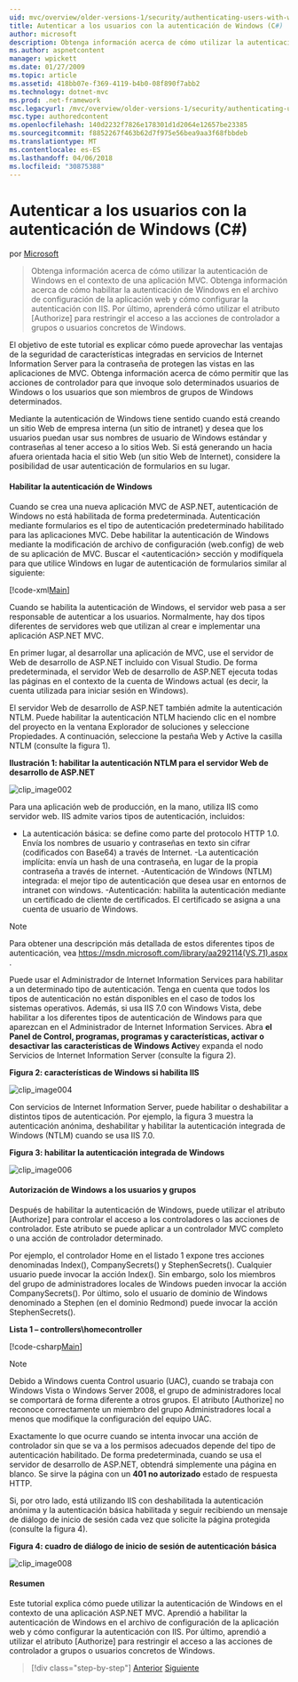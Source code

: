 ```yaml
---
uid: mvc/overview/older-versions-1/security/authenticating-users-with-windows-authentication-cs
title: Autenticar a los usuarios con la autenticación de Windows (C#) | Documentos de Microsoft
author: microsoft
description: Obtenga información acerca de cómo utilizar la autenticación de Windows en el contexto de una aplicación MVC. Obtenga información acerca de cómo habilitar la autenticación de Windows dentro de co de la aplicación web...
ms.author: aspnetcontent
manager: wpickett
ms.date: 01/27/2009
ms.topic: article
ms.assetid: 418bb07e-f369-4119-b4b0-08f890f7abb2
ms.technology: dotnet-mvc
ms.prod: .net-framework
msc.legacyurl: /mvc/overview/older-versions-1/security/authenticating-users-with-windows-authentication-cs
msc.type: authoredcontent
ms.openlocfilehash: 140d2232f7826e178301d1d2064e12657be23385
ms.sourcegitcommit: f8852267f463b62d7f975e56bea9aa3f68fbbdeb
ms.translationtype: MT
ms.contentlocale: es-ES
ms.lasthandoff: 04/06/2018
ms.locfileid: "30875388"
---
```

<a name="authenticating-users-with-windows-authentication-c"></a>Autenticar a los usuarios con la autenticación de Windows (C#)
====================
por [Microsoft](https://github.com/microsoft)

> Obtenga información acerca de cómo utilizar la autenticación de Windows en el contexto de una aplicación MVC. Obtenga información acerca de cómo habilitar la autenticación de Windows en el archivo de configuración de la aplicación web y cómo configurar la autenticación con IIS. Por último, aprenderá cómo utilizar el atributo [Authorize] para restringir el acceso a las acciones de controlador a grupos o usuarios concretos de Windows.


El objetivo de este tutorial es explicar cómo puede aprovechar las ventajas de la seguridad de características integradas en servicios de Internet Information Server para la contraseña de protegen las vistas en las aplicaciones de MVC. Obtenga información acerca de cómo permitir que las acciones de controlador para que invoque solo determinados usuarios de Windows o los usuarios que son miembros de grupos de Windows determinados.

Mediante la autenticación de Windows tiene sentido cuando está creando un sitio Web de empresa interna (un sitio de intranet) y desea que los usuarios puedan usar sus nombres de usuario de Windows estándar y contraseñas al tener acceso a lo sitios Web. Si está generando un hacia afuera orientada hacia el sitio Web (un sitio Web de Internet), considere la posibilidad de usar autenticación de formularios en su lugar.

#### <a name="enabling-windows-authentication"></a>Habilitar la autenticación de Windows

Cuando se crea una nueva aplicación MVC de ASP.NET, autenticación de Windows no está habilitada de forma predeterminada. Autenticación mediante formularios es el tipo de autenticación predeterminado habilitado para las aplicaciones MVC. Debe habilitar la autenticación de Windows mediante la modificación de archivo de configuración (web.config) de web de su aplicación de MVC. Buscar el &lt;autenticación&gt; sección y modifíquela para que utilice Windows en lugar de autenticación de formularios similar al siguiente:

[!code-xml[Main](authenticating-users-with-windows-authentication-cs/samples/sample1.xml)]

Cuando se habilita la autenticación de Windows, el servidor web pasa a ser responsable de autenticar a los usuarios. Normalmente, hay dos tipos diferentes de servidores web que utilizan al crear e implementar una aplicación ASP.NET MVC.

En primer lugar, al desarrollar una aplicación de MVC, use el servidor de Web de desarrollo de ASP.NET incluido con Visual Studio. De forma predeterminada, el servidor Web de desarrollo de ASP.NET ejecuta todas las páginas en el contexto de la cuenta de Windows actual (es decir, la cuenta utilizada para iniciar sesión en Windows).

El servidor Web de desarrollo de ASP.NET también admite la autenticación NTLM. Puede habilitar la autenticación NTLM haciendo clic en el nombre del proyecto en la ventana Explorador de soluciones y seleccione Propiedades. A continuación, seleccione la pestaña Web y Active la casilla NTLM (consulte la figura 1).

**Ilustración 1: habilitar la autenticación NTLM para el servidor Web de desarrollo de ASP.NET**

![clip_image002](authenticating-users-with-windows-authentication-cs/_static/image1.jpg)

Para una aplicación web de producción, en la mano, utiliza IIS como servidor web. IIS admite varios tipos de autenticación, incluidos:

- La autenticación básica: se define como parte del protocolo HTTP 1.0. Envía los nombres de usuario y contraseñas en texto sin cifrar (codificados con Base64) a través de Internet. -La autenticación implícita: envía un hash de una contraseña, en lugar de la propia contraseña a través de internet. -Autenticación de Windows (NTLM) integrada: el mejor tipo de autenticación que desea usar en entornos de intranet con windows. -Autenticación: habilita la autenticación mediante un certificado de cliente de certificados. El certificado se asigna a una cuenta de usuario de Windows.

> [!NOTE] 
> 
> Para obtener una descripción más detallada de estos diferentes tipos de autenticación, vea [ https://msdn.microsoft.com/library/aa292114(VS.71).aspx ](https://msdn.microsoft.com/library/aa292114(VS.71).aspx).


Puede usar el Administrador de Internet Information Services para habilitar a un determinado tipo de autenticación. Tenga en cuenta que todos los tipos de autenticación no están disponibles en el caso de todos los sistemas operativos. Además, si usa IIS 7.0 con Windows Vista, debe habilitar a los diferentes tipos de autenticación de Windows para que aparezcan en el Administrador de Internet Information Services. Abra **el Panel de Control, programas, programas y características, activar o desactivar las características de Windows Active**y expanda el nodo Servicios de Internet Information Server (consulte la figura 2).

**Figura 2: características de Windows si habilita IIS**

![clip_image004](authenticating-users-with-windows-authentication-cs/_static/image2.jpg)

Con servicios de Internet Information Server, puede habilitar o deshabilitar a distintos tipos de autenticación. Por ejemplo, la figura 3 muestra la autenticación anónima, deshabilitar y habilitar la autenticación integrada de Windows (NTLM) cuando se usa IIS 7.0.

**Figura 3: habilitar la autenticación integrada de Windows**

![clip_image006](authenticating-users-with-windows-authentication-cs/_static/image3.jpg)

#### <a name="authorizing-windows-users-and-groups"></a>Autorización de Windows a los usuarios y grupos

Después de habilitar la autenticación de Windows, puede utilizar el atributo [Authorize] para controlar el acceso a los controladores o las acciones de controlador. Este atributo se puede aplicar a un controlador MVC completo o una acción de controlador determinado.

Por ejemplo, el controlador Home en el listado 1 expone tres acciones denominadas Index(), CompanySecrets() y StephenSecrets(). Cualquier usuario puede invocar la acción Index(). Sin embargo, solo los miembros del grupo de administradores locales de Windows pueden invocar la acción CompanySecrets(). Por último, solo el usuario de dominio de Windows denominado a Stephen (en el dominio Redmond) puede invocar la acción StephenSecrets().

**Lista 1 – controllers\homecontroller**

[!code-csharp[Main](authenticating-users-with-windows-authentication-cs/samples/sample2.cs)]

> [!NOTE] 
> 
> Debido a Windows cuenta Control usuario (UAC), cuando se trabaja con Windows Vista o Windows Server 2008, el grupo de administradores local se comportará de forma diferente a otros grupos. El atributo [Authorize] no reconoce correctamente un miembro del grupo Administradores local a menos que modifique la configuración del equipo UAC.


Exactamente lo que ocurre cuando se intenta invocar una acción de controlador sin que se va a los permisos adecuados depende del tipo de autenticación habilitado. De forma predeterminada, cuando se usa el servidor de desarrollo de ASP.NET, obtendrá simplemente una página en blanco. Se sirve la página con un **401 no autorizado** estado de respuesta HTTP.

Si, por otro lado, está utilizando IIS con deshabilitada la autenticación anónima y la autenticación básica habilitada y seguir recibiendo un mensaje de diálogo de inicio de sesión cada vez que solicite la página protegida (consulte la figura 4).

**Figura 4: cuadro de diálogo de inicio de sesión de autenticación básica**

![clip_image008](authenticating-users-with-windows-authentication-cs/_static/image4.jpg)

#### <a name="summary"></a>Resumen

Este tutorial explica cómo puede utilizar la autenticación de Windows en el contexto de una aplicación ASP.NET MVC. Aprendió a habilitar la autenticación de Windows en el archivo de configuración de la aplicación web y cómo configurar la autenticación con IIS. Por último, aprendió a utilizar el atributo [Authorize] para restringir el acceso a las acciones de controlador a grupos o usuarios concretos de Windows.

> [!div class="step-by-step"]
> [Anterior](authenticating-users-with-forms-authentication-cs.md)
> [Siguiente](preventing-javascript-injection-attacks-cs.md)
